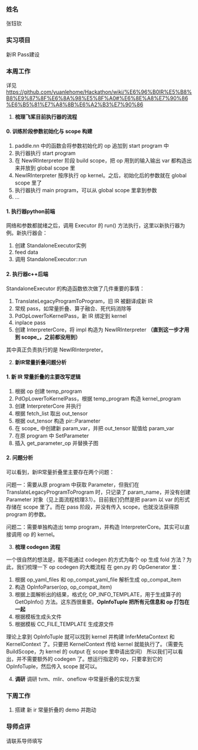 ### 姓名
张钰钦

### 实习项目
新IR Pass建设

### 本周工作

详见 https://github.com/yuanlehome/Hackathon/wiki/%E6%96%B0IR%E5%B8%B8%E9%87%8F%E6%8A%98%E5%8F%A0#%E6%8E%A8%E7%90%86%E6%B5%81%E7%A8%8B%E6%A2%B3%E7%90%86

1. **梳理飞桨目前执行器的流程**

#### 0. 训练阶段参数初始化与 scope 构建
1. paddle.nn 中的函数会将参数初始化的 op 追加到 start program 中
2. 执行器执行 start program
3. 在 NewIRInterpreter 阶段 build scope，把 op 用到的输入输出 var 都构造出来并放到 global scope 里
4. NewIRInterpreter 按序执行 op kernel。之后，初始化后的参数就在 global scope 里了
5. 执行器执行 main program，可以从 global scope 里拿到参数
6. ...

#### 1. 执行器python前端
网络和参数都就绪之后，调用 Executor 的 run() 方法执行，这里以新执行器为例。新执行器会：
1. 创建 StandaloneExecutor实例
2. feed data
3. 调用 StandaloneExecutor::run
#### 2. 执行器c++后端
StandaloneExecutor 的构造函数依次做了几件重要的事情：
1. TranslateLegacyProgramToProgram，旧 IR 被翻译成新 IR
2. 常规 pass，如常量折叠、算子融合、死代码消除等
3. PdOpLowerToKernelPass，新 IR 绑定到 kernel
4. inplace pass
5. 创建 InterpreterCore，将 impl 构造为 NewIRInterpreter	**（直到这一步才用到 scope_，之前都没用到）**

其中真正负责执行的是 NewIRInterpreter。

2. **新IR常量折叠问题分析**
#### 1. 新 IR 常量折叠的主要改写逻辑
1. 根据 op 创建 temp_program
2. PdOpLowerToKernelPass，根据 temp_program 构造 kernel_program
3. 创建 InterpreterCore 并执行
4. 根据 fetch_list 取出 out_tensor
5. 根据 out_tensor 构造 pir::Parameter
6. 在 scope_ 中创建新 param_var，并把 out_tensor 赋值给 param_var
7. 在原 program 中 SetParameter
8. 插入 get_parameter_op 并替换子图

#### 2. 问题分析
可以看到，新IR常量折叠里主要存在两个问题：

问题一：需要从原 program 中获取 Parameter，但我们在 TranslateLegacyProgramToProgram 时，只记录了 param_name，并没有创建 Parameter 对象（见上面流程梳理3.1）。目前我们仍然是把 param 以 var 的形式存储在 scope 里了。而在 pass 阶段，并没有传入 scope，也就没法获得原 program 的参数。

问题二：需要单独构造出 temp program，并构造 InterpreterCore。其实可以直接调用 op 的 kernel。

3. **梳理 codegen 流程**

一个很自然的想法是，能不能通过 codegen 的方式为每个 op 生成 fold 方法？为此，我们梳理一下 op codegen 的大概流程
在 gen.py 的 OpGenerator 里：

1. 根据 op_yaml_files 和 op_compat_yaml_file 解析生成 op_compat_item
2. 构造 OpInfoParser(op, op_compat_item)
3. 根据上面解析出的结果，格式化 OP_INFO_TEMPLATE，用于生成算子的 GetOpInfo() 方法。这东西很重要。**OpInfoTuple 把所有元信息和 op 打包在一起**
4. 根据模板生成头文件
5. 根据模板 CC_FILE_TEMPLATE 生成源文件

理论上拿到 OpInfoTuple 就可以找到 kernel 并构建 InferMetaContext 和 KernelContext 了。只要把 KernelContext 传给 kernel 就能执行了。（需要先 BuildScope，为 kernel 的 output 在 scope 里申请出空间）
所以我们可以看出，并不需要额外的 codegen 了。想运行指定的 op，只要拿到它的 OpInfoTuple，然后传入 scope 就可以。

4. **调研**
调研 tvm、mlir、oneflow 中常量折叠的实现方案



### 下周工作

1. 搭建 新 ir 常量折叠的 demo 并跑动

### 导师点评
请联系导师填写
